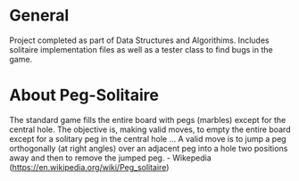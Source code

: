 # General
Project completed as part of Data Structures and Algorithims. Includes solitaire implementation files as well as a tester class to find bugs in the game.

# About Peg-Solitaire
The standard game fills the entire board with pegs (marbles) except for the central hole. The objective is, making valid moves, to empty the entire board except for a solitary peg in the central hole … A valid move is to jump a peg orthogonally (at right angles) over an adjacent peg into a hole two positions away and then to remove the jumped peg. - Wikepedia (https://en.wikipedia.org/wiki/Peg_solitaire)

